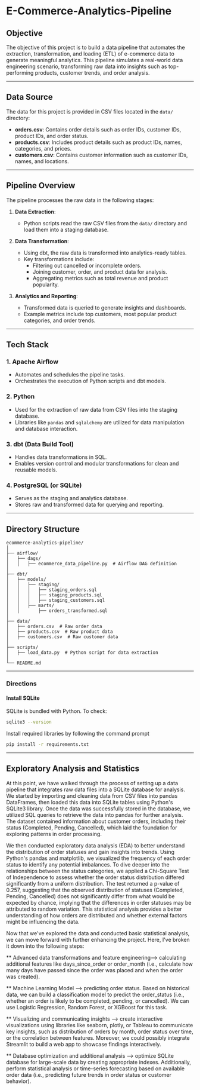 # E-Commerce-Analytics-Pipeline


## Objective
The objective of this project is to build a data pipeline that automates the extraction, transformation, and loading (ETL) of e-commerce data to generate meaningful analytics. This pipeline simulates a real-world data engineering scenario, transforming raw data into insights such as top-performing products, customer trends, and order analysis.

---

## Data Source
The data for this project is provided in CSV files located in the `data/` directory:
- **orders.csv**: Contains order details such as order IDs, customer IDs, product IDs, and order status.
- **products.csv**: Includes product details such as product IDs, names, categories, and prices.
- **customers.csv**: Contains customer information such as customer IDs, names, and locations.

---

## Pipeline Overview
The pipeline processes the raw data in the following stages:

1. **Data Extraction**:  
   - Python scripts read the raw CSV files from the `data/` directory and load them into a staging database.

2. **Data Transformation**:  
   - Using dbt, the raw data is transformed into analytics-ready tables.  
   - Key transformations include:
     - Filtering out cancelled or incomplete orders.
     - Joining customer, order, and product data for analysis.
     - Aggregating metrics such as total revenue and product popularity.

3. **Analytics and Reporting**:  
   - Transformed data is queried to generate insights and dashboards.
   - Example metrics include top customers, most popular product categories, and order trends.

---

## Tech Stack

### 1. Apache Airflow  
- Automates and schedules the pipeline tasks.  
- Orchestrates the execution of Python scripts and dbt models.

### 2. Python  
- Used for the extraction of raw data from CSV files into the staging database.  
- Libraries like `pandas` and `sqlalchemy` are utilized for data manipulation and database interaction.

### 3. dbt (Data Build Tool)  
- Handles data transformations in SQL.  
- Enables version control and modular transformations for clean and reusable models.

### 4. PostgreSQL (or SQLite)  
- Serves as the staging and analytics database.  
- Stores raw and transformed data for querying and reporting.

---

## Directory Structure

```plaintext
ecommerce-analytics-pipeline/
│
├── airflow/
│   ├── dags/
│   │   ├── ecommerce_data_pipeline.py  # Airflow DAG definition
│
├── dbt/
│   ├── models/
│   │   ├── staging/
│   │   │   ├── staging_orders.sql
│   │   │   ├── staging_products.sql
│   │   │   ├── staging_customers.sql
│   │   ├── marts/
│   │       ├── orders_transformed.sql
│
├── data/
│   ├── orders.csv  # Raw order data
│   ├── products.csv  # Raw product data
│   ├── customers.csv  # Raw customer data
│
├── scripts/
│   ├── load_data.py  # Python script for data extraction
│
└── README.md
```

---

### Directions

#### Install SQLite

SQLite is bundled with Python. To check:

```bash
sqlite3 --version
```

Install required libraries by following the command prompt
```bash
pip install -r requirements.txt

```

--- 
## Exploratory Analysis and Statistics

At this point, we have walked through the process of setting up a data pipeline that integrates raw data files into a SQLite database for analysis. We started by importing and cleaning data from CSV files into pandas DataFrames, then loaded this data into SQLite tables using Python's SQLite3 library. Once the data was successfully stored in the database, we utilized SQL queries to retrieve the data into pandas for further analysis. The dataset contained information about customer orders, including their status (Completed, Pending, Cancelled), which laid the foundation for exploring patterns in order processing.

We then conducted exploratory data analysis (EDA) to better understand the distribution of order statuses and gain insights into trends. Using Python's pandas and matplotlib, we visualized the frequency of each order status to identify any potential imbalances. To dive deeper into the relationships between the status categories, we applied a Chi-Square Test of Independence to assess whether the order status distribution differed significantly from a uniform distribution. The test returned a p-value of 0.257, suggesting that the observed distribution of statuses (Completed, Pending, Cancelled) does not significantly differ from what would be expected by chance, implying that the differences in order statuses may be attributed to random variation. This statistical analysis provides a better understanding of how orders are distributed and whether external factors might be influencing the data.

Now that we've explored the data and conducted basic statistical analysis, we can move forward with further enhancing the project. Here, I've broken it down into the following steps:

** Advanced data transformations and feature engineering--> calculating additional features like days_since_order or order_month (i.e., calculate how many days have passed since the order was placed and when the order was created). 

** Machine Learning Model --> predicting order status. Based on historical data, we can build a classification model to predict the order_status (i.e., whether an order is likely to be completed, pending, or cancelled). We can use Logistic Regression, Random Forest, or XGBoost for this task.

** Visualizing and communicating insights --> create interactive visualizations using libraries like seaborn, plotly, or Tableau to communicate key insights, such as distribution of orders by month, order status over time, or the correlation between features. Moreover, we could possibly integrate Streamlit to build a web app to showcase findings interactively.

** Database optimization and additional analysis --> optimize SQLite database for large-scale data by creating appropriate indexes. Additionally, perform statistical analysis or time-series forecasting based on available order data (i.e., predicting future trends in order status or customer behavior). 

